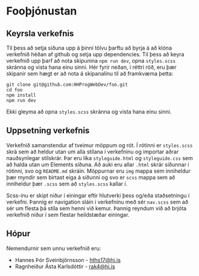 Fooþjónustan
====

## Keyrsla verkefnis
Til þess að setja síðuna upp á þinni tölvu þarftu að byrja á að klóna verkefnið héðan af github og setja upp dependencies. Til þess að keyra verkefnið upp þarf að nota skipunina `npm run dev`, opna `styles.scss` skránna og vista hana einu sinni. Hér fyrir neðan, í réttri röð, eru þær skipanir sem hægt er að nota á skipanalínu til að framkvæma þetta:

```
git clone git@github.com:HHProgWebDev/foo.git
cd foo
npm install
npm run dev
```
Ekki gleyma að opna `styles.scss` skránna og vista hana einu sinni.

## Uppsetning verkefnis
Verkefnið samanstendur af tveimur möppum og rót.
Í rótinni er `styles.scss` skrá sem að heldur utan um alla stílana í verkefninu og importar aðrar nauðsynlegar stílskrár. Þar eru líka `styleguide.html` og `styleguide.css` sem að halda utan um Elements síðuna. Að auki eru allar `.html` skrár síðunnar í rótinni, svo og `README.md` skráin. Möppurnar eru `img` mappa sem inniheldur þær myndir sem birtast eiga á síðunni og svo er `scss` mappa sem að inniheldur þær `.scss` sem að `styles.scss` kallar í.

Scss-inu er skipt niður í einingar eftir hlutverki þess og/eða staðsetningu í verkefni. Þannig er navigation sláin í verkefninu með sér `nav.scss` sem að sér um flesta þá stíla sem henni við kemur. Þannig reyndum við að brjóta verkefnið niður í sem flestar heildstæðar einingar.

## Hópur
Nemendurnir sem unnu verkefnið eru:

- Hannes Þór Sveinbjörnsson - hths17@hi.is
- Ragnheiður Ásta Karlsdóttir - rak4@hi.is
